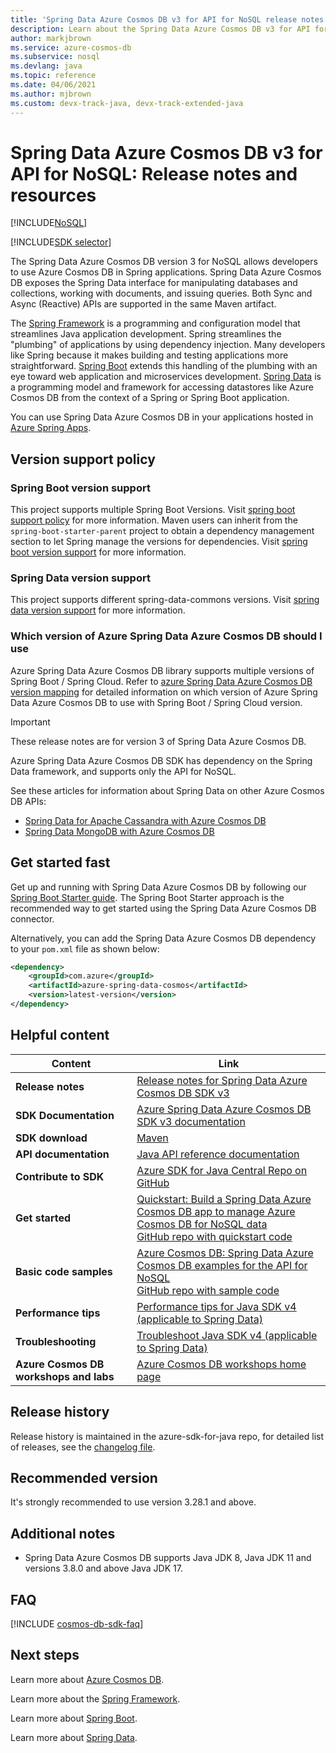 ```yaml
---
title: 'Spring Data Azure Cosmos DB v3 for API for NoSQL release notes and resources'
description: Learn about the Spring Data Azure Cosmos DB v3 for API for NoSQL, including release dates, retirement dates, and changes made between each version of the Azure Cosmos DB SQL Async Java SDK.
author: markjbrown
ms.service: azure-cosmos-db
ms.subservice: nosql
ms.devlang: java
ms.topic: reference
ms.date: 04/06/2021
ms.author: mjbrown
ms.custom: devx-track-java, devx-track-extended-java
---
```


# Spring Data Azure Cosmos DB v3 for API for NoSQL: Release notes and resources
[!INCLUDE[NoSQL](../includes/appliesto-nosql.md)]

[!INCLUDE[SDK selector](../includes/cosmos-db-sdk-list.md)]

The Spring Data Azure Cosmos DB version 3 for NoSQL allows developers to use Azure Cosmos DB in Spring applications. Spring Data Azure Cosmos DB exposes the Spring Data interface for manipulating databases and collections, working with documents, and issuing queries. Both Sync and Async (Reactive) APIs are supported in the same Maven artifact. 

The [Spring Framework](https://spring.io/projects/spring-framework) is a programming and configuration model that streamlines Java application development. Spring streamlines the "plumbing" of applications by using dependency injection. Many developers like Spring because it makes building and testing applications more straightforward. [Spring Boot](https://spring.io/projects/spring-boot) extends this handling of the plumbing with an eye toward web application and microservices development. [Spring Data](https://spring.io/projects/spring-data) is a programming model and framework for accessing datastores like Azure Cosmos DB from the context of a Spring or Spring Boot application. 

You can use Spring Data Azure Cosmos DB in your applications hosted in [Azure Spring Apps](https://azure.microsoft.com/services/spring-apps/).

## Version support policy

### Spring Boot version support

This project supports multiple Spring Boot Versions. Visit [spring boot support policy](https://github.com/Azure/azure-sdk-for-java/tree/main/sdk/spring/azure-spring-data-cosmos#spring-boot-support-policy) for more information. Maven users can inherit from the `spring-boot-starter-parent` project to obtain a dependency management section to let Spring manage the versions for dependencies. Visit [spring boot version support](https://github.com/Azure/azure-sdk-for-java/tree/main/sdk/spring/azure-spring-data-cosmos#spring-boot-version-support) for more information.

### Spring Data version support

This project supports different spring-data-commons versions. Visit [spring data version support](https://github.com/Azure/azure-sdk-for-java/tree/main/sdk/spring/azure-spring-data-cosmos#spring-data-version-support) for more information.

### Which version of Azure Spring Data Azure Cosmos DB should I use

Azure Spring Data Azure Cosmos DB library supports multiple versions of Spring Boot / Spring Cloud. Refer to [azure Spring Data Azure Cosmos DB version mapping](https://github.com/Azure/azure-sdk-for-java/tree/main/sdk/spring/azure-spring-data-cosmos/README.md#which-version-of-azure-spring-data-cosmos-should-i-use) for detailed information on which version of Azure Spring Data Azure Cosmos DB to use with Spring Boot / Spring Cloud version.

> [!IMPORTANT]  
> These release notes are for version 3 of Spring Data Azure Cosmos DB. 
>
> Azure Spring Data Azure Cosmos DB SDK has dependency on the Spring Data framework, and supports only the API for NoSQL. 
>
> See these articles for information about Spring Data on other Azure Cosmos DB APIs:
> * [Spring Data for Apache Cassandra with Azure Cosmos DB](/azure/developer/java/spring-framework/configure-spring-data-apache-cassandra-with-cosmos-db)
> * [Spring Data MongoDB with Azure Cosmos DB](/azure/developer/java/spring-framework/configure-spring-data-mongodb-with-cosmos-db)
>

## Get started fast

  Get up and running with Spring Data Azure Cosmos DB by following our [Spring Boot Starter guide](/azure/developer/java/spring-framework/configure-spring-boot-starter-java-app-with-cosmos-db). The Spring Boot Starter approach is the recommended way to get started using the Spring Data Azure Cosmos DB connector.

  Alternatively, you can add the Spring Data Azure Cosmos DB dependency to your `pom.xml` file as shown below:

  ```xml
  <dependency>
      <groupId>com.azure</groupId>
      <artifactId>azure-spring-data-cosmos</artifactId>
      <version>latest-version</version>
  </dependency>
  ```

## Helpful content

| Content | Link |
|---|---|
| **Release notes** | [Release notes for Spring Data Azure Cosmos DB SDK v3](https://github.com/Azure/azure-sdk-for-java/tree/main/sdk/spring/azure-spring-data-cosmos/CHANGELOG.md) |
| **SDK Documentation** | [Azure Spring Data Azure Cosmos DB SDK v3 documentation](https://github.com/Azure/azure-sdk-for-java/tree/main/sdk/spring/azure-spring-data-cosmos/README.md) |
| **SDK download** | [Maven](https://mvnrepository.com/artifact/com.azure/azure-spring-data-cosmos) |
| **API documentation** | [Java API reference documentation](/java/api/overview/azure/spring-data-cosmos-readme?view=azure-java-stable&preserve-view=true) |
| **Contribute to SDK** | [Azure SDK for Java Central Repo on GitHub](https://github.com/Azure/azure-sdk-for-java/tree/main/sdk/spring/azure-spring-data-cosmos) | 
| **Get started** | [Quickstart: Build a Spring Data Azure Cosmos DB app to manage Azure Cosmos DB for NoSQL data](./quickstart-java-spring-data.md) <br> [GitHub repo with quickstart code](https://github.com/Azure-Samples/azure-spring-data-cosmos-java-sql-api-getting-started) | 
| **Basic code samples** | [Azure Cosmos DB: Spring Data Azure Cosmos DB examples for the API for NoSQL](samples-java-spring-data.md) <br> [GitHub repo with sample code](https://github.com/Azure-Samples/azure-spring-data-cosmos-java-sql-api-samples)|
| **Performance tips**| [Performance tips for Java SDK v4 (applicable to Spring Data)](performance-tips-java-sdk-v4.md)| 
| **Troubleshooting** | [Troubleshoot Java SDK v4 (applicable to Spring Data)](troubleshoot-java-sdk-v4.md) | 
| **Azure Cosmos DB workshops and labs** |[Azure Cosmos DB workshops home page](https://aka.ms/cosmosworkshop)

## Release history
Release history is maintained in the azure-sdk-for-java repo, for detailed list of releases, see the [changelog file](https://github.com/Azure/azure-sdk-for-java/tree/main/sdk/spring/azure-spring-data-cosmos/CHANGELOG.md).

## Recommended version

It's strongly recommended to use version 3.28.1 and above.

## Additional notes

* Spring Data Azure Cosmos DB supports Java JDK 8, Java JDK 11 and versions 3.8.0 and above Java JDK 17.

## FAQ

[!INCLUDE [cosmos-db-sdk-faq](../includes/cosmos-db-sdk-faq.md)]

## Next steps

Learn more about [Azure Cosmos DB](https://azure.microsoft.com/services/cosmos-db/).

Learn more about the [Spring Framework](https://spring.io/projects/spring-framework).

Learn more about [Spring Boot](https://spring.io/projects/spring-boot).

Learn more about [Spring Data](https://spring.io/projects/spring-data).
